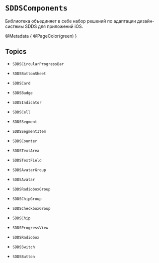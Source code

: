 # ``SDDSComponents``

Библиотека объединяет в себе набор решений по адаптации дизайн-системы SDDS для приложений iOS.

@Metadata {
    @PageColor(green)
}

## Topics

- ``SDDSCircularProgressBar``

- ``SDDSBottomSheet``

- ``SDDSCard``

- ``SDDSBadge``

- ``SDDSIndicator``

- ``SDDSCell``

- ``SDDSSegment``

- ``SDDSSegmentItem``

- ``SDDSCounter``

- ``SDDSTextArea``

- ``SDDSTextField``

- ``SDDSAvatarGroup``

- ``SDDSAvatar``

- ``SDDSRadioboxGroup``

- ``SDDSChipGroup``

- ``SDDSCheckboxGroup``

- ``SDDSChip``

- ``SDDSProgressView``

- ``SDDSRadiobox``

- ``SDDSSwitch``

- ``SDDSButton``
